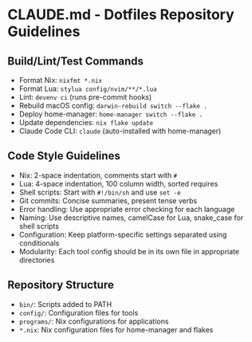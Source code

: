 # CLAUDE.md - Dotfiles Repository Guidelines

## Build/Lint/Test Commands
- Format Nix: `nixfmt *.nix`
- Format Lua: `stylua config/nvim/**/*.lua`
- Lint: `devenv ci` (runs pre-commit hooks)
- Rebuild macOS config: `darwin-rebuild switch --flake .`
- Deploy home-manager: `home-manager switch --flake .`
- Update dependencies: `nix flake update`
- Claude Code CLI: `claude` (auto-installed with home-manager)

## Code Style Guidelines
- Nix: 2-space indentation, comments start with `#`
- Lua: 4-space indentation, 100 column width, sorted requires
- Shell scripts: Start with `#!/bin/sh` and use `set -e`
- Git commits: Concise summaries, present tense verbs
- Error handling: Use appropriate error checking for each language
- Naming: Use descriptive names, camelCase for Lua, snake_case for shell scripts
- Configuration: Keep platform-specific settings separated using conditionals
- Modularity: Each tool config should be in its own file in appropriate directories

## Repository Structure
- `bin/`: Scripts added to PATH
- `config/`: Configuration files for tools
- `programs/`: Nix configurations for applications
- `*.nix`: Nix configuration files for home-manager and flakes